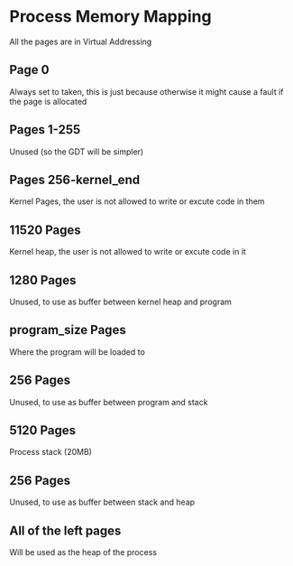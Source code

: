 # Process Memory Mapping

All the pages are in Virtual Addressing

## Page 0
Always set to taken, this is just because otherwise it might cause a fault if the page is allocated

## Pages 1-255
Unused (so the GDT will be simpler)
 
## Pages 256-kernel_end
Kernel Pages, the user is not allowed to write or excute code in them

## 11520 Pages
Kernel heap, the user is not allowed to write or excute code in it

## 1280 Pages
Unused, to use as buffer between kernel heap and program

## program_size Pages
Where the program will be loaded to

## 256 Pages
Unused, to use as buffer between program and stack

## 5120 Pages
Process stack (20MB)

## 256 Pages
Unused, to use as buffer between stack and heap

## All of the left pages
Will be used as the heap of the process